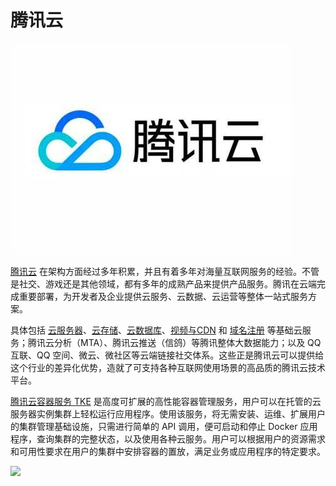 # 腾讯云

![腾讯云](_images/qcloud-logo.jpg)

[腾讯云](https://cloud.tencent.com/act/cps/redirect?redirect=1040&cps_key=3a5255852d5db99dcd5da4c72f05df61&from=console) 在架构方面经过多年积累，并且有着多年对海量互联网服务的经验。不管是社交、游戏还是其他领域，都有多年的成熟产品来提供产品服务。腾讯在云端完成重要部署，为开发者及企业提供云服务、云数据、云运营等整体一站式服务方案。

具体包括 [云服务器](https://cloud.tencent.com/act/cps/redirect?redirect=1001&cps_key=3a5255852d5db99dcd5da4c72f05df61&from=console)、[云存储](https://cloud.tencent.com/act/cps/redirect?redirect=1020&cps_key=3a5255852d5db99dcd5da4c72f05df61&from=console)、[云数据库](https://cloud.tencent.com/act/cps/redirect?redirect=1003&cps_key=3a5255852d5db99dcd5da4c72f05df61&from=console)、[视频与CDN](https://cloud.tencent.com/act/cps/redirect?redirect=1019&cps_key=3a5255852d5db99dcd5da4c72f05df61&from=console) 和 [域名注册](https://dnspod.cloud.tencent.com) 等基础云服务；腾讯云分析（MTA）、腾讯云推送（信鸽）等腾讯整体大数据能力；以及 QQ互联、QQ 空间、微云、微社区等云端链接社交体系。这些正是腾讯云可以提供给这个行业的差异化优势，造就了可支持各种互联网使用场景的高品质的腾讯云技术平台。

[腾讯云容器服务 TKE](https://cloud.tencent.com/act/cps/redirect?redirect=10058&cps_key=3a5255852d5db99dcd5da4c72f05df61) 是高度可扩展的高性能容器管理服务，用户可以在托管的云服务器实例集群上轻松运行应用程序。使用该服务，将无需安装、运维、扩展用户的集群管理基础设施，只需进行简单的 API 调用，便可启动和停止 Docker 应用程序，查询集群的完整状态，以及使用各种云服务。用户可以根据用户的资源需求和可用性要求在用户的集群中安排容器的置放，满足业务或应用程序的特定要求。

![](https://mc.qcloudimg.com/static/img/0581dbeb97c869bbe6e62025dbc592d7/image.png)

